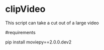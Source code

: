 # clipVideo
This script can take a cut out of a large video


#requirements 

pip install moviepy==2.0.0.dev2
